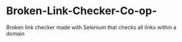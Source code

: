 # Broken-Link-Checker-Co-op-
Broken link checker made with Selenium that checks all links within a domain
